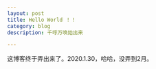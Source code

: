 ```yaml
---
layout: post
title: Hello World ！！
category: blog
description: 千呼万唤始出来

---
```



这博客终于弄出来了。2020.1.30，哈哈，没弄到2月。

